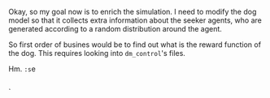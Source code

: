 Okay, so my goal now is to enrich the simulation. I need to modify the dog model so that it collects extra information about the seeker agents, who are generated according to a random distribution around the agent.

So first order of busines would be to find out what is the reward function of the dog. This requires looking into `dm_control`'s files.

Hm. `:s`e

```{r}
```
`
